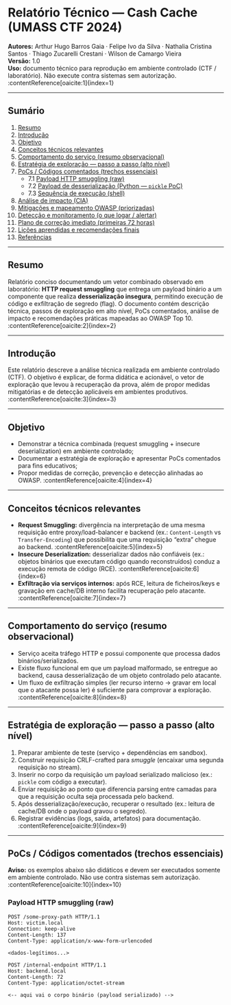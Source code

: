 # Relatório Técnico — Cash Cache (UMASS CTF 2024)

**Autores:** Arthur Hugo Barros Gaia · Felipe Ivo da Silva · Nathalia Cristina Santos · Thiago Zucarelli Crestani · Wilson de Camargo Vieira  
**Versão:** 1.0  
**Uso:** documento técnico para reprodução em ambiente controlado (CTF / laboratório). Não execute contra sistemas sem autorização. :contentReference[oaicite:1]{index=1}

---

## Sumário
1. [Resumo](#resumo)  
2. [Introdução](#introdução)  
3. [Objetivo](#objetivo)  
4. [Conceitos técnicos relevantes](#conceitos-técnicos-relevantes)  
5. [Comportamento do serviço (resumo observacional)](#comportamento-do-servi%C3%A7o-resumo-observacional)  
6. [Estratégia de exploração — passo a passo (alto nível)](#estrat%C3%A9gia-de-explora%C3%A7%C3%A3o---passo-a-passo-alto-n%C3%ADvel)  
7. [PoCs / Códigos comentados (trechos essenciais)](#pocs--c%C3%B3digos-comentados-trechos-essenciais)  
   - 7.1 [Payload HTTP smuggling (raw)](#payload-http-smuggling-raw)  
   - 7.2 [Payload de desserialização (Python — `pickle` PoC)](#payload-de-desserializa%C3%A7%C3%A3o-python--pickle-poc)  
   - 7.3 [Sequência de execução (shell)](#sequ%C3%AAncia-de-execu%C3%A7%C3%A3o-shell)  
8. [Análise de impacto (CIA)](#an%C3%A1lise-de-impacto-cia)  
9. [Mitigações e mapeamento OWASP (priorizadas)](#mitiga%C3%A7%C3%B5es-e-mapeamento-owasp-priorizadas)  
10. [Detecção e monitoramento (o que logar / alertar)](#detec%C3%A7%C3%A3o-e-monitoramento-o-que-logar--alertar)  
11. [Plano de correção imediato (primeiras 72 horas)](#plano-de-corre%C3%A7%C3%A3o-imediato-primeiras-72-horas)  
12. [Lições aprendidas e recomendações finais](#li%C3%A7%C3%B5es-aprendidas-e-recomenda%C3%A7%C3%B5es-finais)  
13. [Referências](#refer%C3%AAncias)  

---

## Resumo
Relatório conciso documentando um vetor combinado observado em laboratório: **HTTP request smuggling** que entrega um payload binário a um componente que realiza **desserialização insegura**, permitindo execução de código e exfiltração de segredo (flag). O documento contém descrição técnica, passos de exploração em alto nível, PoCs comentados, análise de impacto e recomendações práticas mapeadas ao OWASP Top 10. :contentReference[oaicite:2]{index=2}

---

## Introdução
Este relatório descreve a análise técnica realizada em ambiente controlado (CTF). O objetivo é explicar, de forma didática e acionável, o vetor de exploração que levou à recuperação da prova, além de propor medidas mitigatórias e de detecção aplicáveis em ambientes produtivos. :contentReference[oaicite:3]{index=3}

---

## Objetivo
- Demonstrar a técnica combinada (request smuggling + insecure deserialization) em ambiente controlado;  
- Documentar a estratégia de exploração e apresentar PoCs comentados para fins educativos;  
- Propor medidas de correção, prevenção e detecção alinhadas ao OWASP. :contentReference[oaicite:4]{index=4}

---

## Conceitos técnicos relevantes
- **Request Smuggling:** divergência na interpretação de uma mesma requisição entre proxy/load-balancer e backend (ex.: `Content-Length` vs `Transfer-Encoding`) que possibilita que uma requisição “extra” chegue ao backend. :contentReference[oaicite:5]{index=5}  
- **Insecure Deserialization:** desserializar dados não confiáveis (ex.: objetos binários que executam código quando reconstruídos) conduz a execução remota de código (RCE). :contentReference[oaicite:6]{index=6}  
- **Exfiltração via serviços internos:** após RCE, leitura de ficheiros/keys e gravação em cache/DB interno facilita recuperação pelo atacante. :contentReference[oaicite:7]{index=7}

---

## Comportamento do serviço (resumo observacional)
- Serviço aceita tráfego HTTP e possui componente que processa dados binários/serializados.  
- Existe fluxo funcional em que um payload malformado, se entregue ao backend, causa desserialização de um objeto controlado pelo atacante.  
- Um fluxo de exfiltração simples (ler recurso interno → gravar em local que o atacante possa ler) é suficiente para comprovar a exploração. :contentReference[oaicite:8]{index=8}

---

## Estratégia de exploração — passo a passo (alto nível)
1. Preparar ambiente de teste (serviço + dependências em sandbox).  
2. Construir requisição CRLF-crafted para *smuggle* (encaixar uma segunda requisição no stream).  
3. Inserir no corpo da requisição um payload serializado malicioso (ex.: `pickle` com código a executar).  
4. Enviar requisição ao ponto que diferencia parsing entre camadas para que a requisição oculta seja processada pelo backend.  
5. Após desserialização/execução, recuperar o resultado (ex.: leitura de cache/DB onde o payload gravou o segredo).  
6. Registrar evidências (logs, saída, artefatos) para documentação. :contentReference[oaicite:9]{index=9}

---

## PoCs / Códigos comentados (trechos essenciais)

**Aviso:** os exemplos abaixo são didáticos e devem ser executados somente em ambiente controlado. Não use contra sistemas sem autorização. :contentReference[oaicite:10]{index=10}

### Payload HTTP smuggling (raw)
```http
POST /some-proxy-path HTTP/1.1
Host: victim.local
Connection: keep-alive
Content-Length: 137
Content-Type: application/x-www-form-urlencoded

<dados-legítimos...>

POST /internal-endpoint HTTP/1.1
Host: backend.local
Content-Length: 72
Content-Type: application/octet-stream

<-- aqui vai o corpo binário (payload serializado) -->
